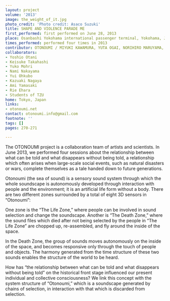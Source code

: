 ```yaml
---
layout: project
volume: '2013'
image: the_weight_of_it.jpg
photo_credit: 'Photo credit: Asaco Suzuki'
title: SHAPE AND VIOLENCE PARADE ME
first_performed: first performed on June 28, 2013
place: Osanbashi Yokohama international passenger terminal, Yokohama, Japan
times_performed: performed four times in 2013
contributor: OTONOUMI / MIYUKI KAWAMURA, YUTA OGAI, NORIHIRO MARUYAMA, TATUSYA OGUSU
collaborators:
- Yoshio Otani
- Keisuke Takahashi
- Yuko Mohri
- Nami Nakayama
- Yui Ohkubo
- Kazuaki Nagaya
- Ami Yamasaki
- Rie Ehara
- Students of TZU
home: Tokyo, Japan
links:
- otonoumi.net
contact: otonoumi.info@gmail.com
footnote: ''
tags: []
pages: 270-271

---
```


The OTONOUMI project is a collaboration team of artists and scientists. In June 2013, we performed four sessions about the relationship between what can be told and what disappears without being told, a relationship which often arises when large-scale social events, such as natural disasters or wars, complete themselves as a tale handed down to future generations.

Otonoumi (the sea of sound) is a sensory sound system through which the whole soundscape is autonomously developed through interaction with people and the environment; it is an artificial life form without a body. There are two different zones surrounded by a total of eight 3D sensors in “Otonoumi”:

One zone is the “The Life Zone,” where people can be involved in sound selection and change the soundscape. Another is “The Death Zone,” where the sound files which died after not being selected by the people in “The Life Zone” are chopped up, re-assembled, and fly around the inside of the space.

In the Death Zone, the group of sounds moves autonomously on the inside of the space, and becomes responsive only through the touch of people and objects. The harmony generated from the time structure of these two sounds enables the structure of the world to be heard.

How has “the relationship between what can be told and what disappears without being told” on the historical front stage influenced our present individual and collective consciousness? We link this concept with the system structure of “Otonoumi,” which is a soundscape generated by chains of selection, in interaction with that which is discarded from selection.
